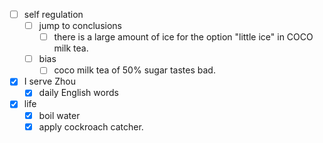 - [ ] self regulation
    - [ ] jump to conclusions
        - [ ] there is a large amount of ice for the option "little ice" in COCO milk tea. 
    - [ ] bias
        - [ ] coco milk tea of 50% sugar tastes bad. 
- [x] I serve Zhou
    - [x] daily English words
- [x] life
    - [x] boil water
    - [x] apply cockroach catcher.